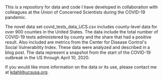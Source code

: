 This is a repository for data and code I have developed in collaboration with colleagues at the Union of Concerned Scientists during the COVID-19 pandemic. 

The novel data set covid_tests_data_UCS.csv includes county-level data for over 900 counties in the United States. The data include the total number of COVID-19 tests administered by county and the share that had a positive result. Also included are metrics from the Center for Disease Control's Social Vulnerability Index. These data were analyzed and described in a blog post. The data represent a snapshot from the start of the COVID-19 outbreak in the US through April 10, 2020. 

If you would like more information on the data or its use, please contact me at kdahl@ucsusa.org.

